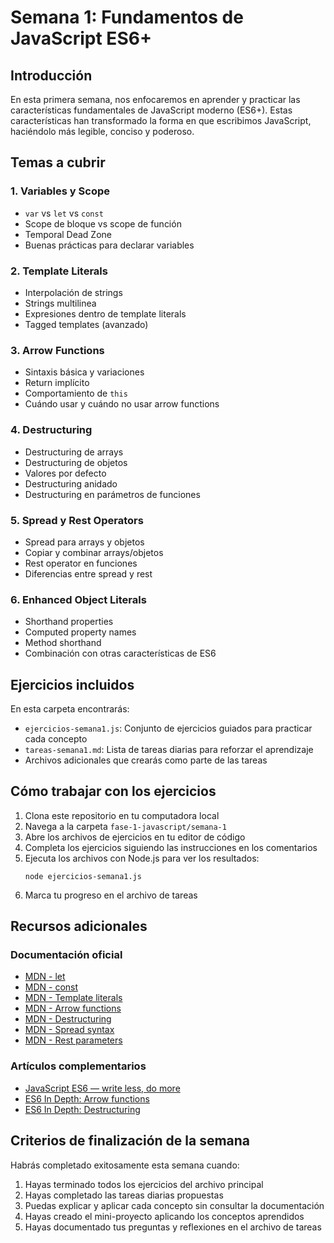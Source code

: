 # Semana 1: Fundamentos de JavaScript ES6+

## Introducción

En esta primera semana, nos enfocaremos en aprender y practicar las características fundamentales de JavaScript moderno (ES6+). Estas características han transformado la forma en que escribimos JavaScript, haciéndolo más legible, conciso y poderoso.

## Temas a cubrir

### 1. Variables y Scope
- `var` vs `let` vs `const`
- Scope de bloque vs scope de función
- Temporal Dead Zone
- Buenas prácticas para declarar variables

### 2. Template Literals
- Interpolación de strings
- Strings multilinea
- Expresiones dentro de template literals
- Tagged templates (avanzado)

### 3. Arrow Functions
- Sintaxis básica y variaciones
- Return implícito
- Comportamiento de `this`
- Cuándo usar y cuándo no usar arrow functions

### 4. Destructuring
- Destructuring de arrays
- Destructuring de objetos
- Valores por defecto
- Destructuring anidado
- Destructuring en parámetros de funciones

### 5. Spread y Rest Operators
- Spread para arrays y objetos
- Copiar y combinar arrays/objetos
- Rest operator en funciones
- Diferencias entre spread y rest

### 6. Enhanced Object Literals
- Shorthand properties
- Computed property names
- Method shorthand
- Combinación con otras características de ES6

## Ejercicios incluidos

En esta carpeta encontrarás:

- `ejercicios-semana1.js`: Conjunto de ejercicios guiados para practicar cada concepto
- `tareas-semana1.md`: Lista de tareas diarias para reforzar el aprendizaje
- Archivos adicionales que crearás como parte de las tareas

## Cómo trabajar con los ejercicios

1. Clona este repositorio en tu computadora local
2. Navega a la carpeta `fase-1-javascript/semana-1`
3. Abre los archivos de ejercicios en tu editor de código
4. Completa los ejercicios siguiendo las instrucciones en los comentarios
5. Ejecuta los archivos con Node.js para ver los resultados:
   ```
   node ejercicios-semana1.js
   ```
6. Marca tu progreso en el archivo de tareas

## Recursos adicionales

### Documentación oficial
- [MDN - let](https://developer.mozilla.org/es/docs/Web/JavaScript/Reference/Statements/let)
- [MDN - const](https://developer.mozilla.org/es/docs/Web/JavaScript/Reference/Statements/const)
- [MDN - Template literals](https://developer.mozilla.org/es/docs/Web/JavaScript/Reference/Template_literals)
- [MDN - Arrow functions](https://developer.mozilla.org/es/docs/Web/JavaScript/Reference/Functions/Arrow_functions)
- [MDN - Destructuring](https://developer.mozilla.org/es/docs/Web/JavaScript/Reference/Operators/Destructuring_assignment)
- [MDN - Spread syntax](https://developer.mozilla.org/es/docs/Web/JavaScript/Reference/Operators/Spread_syntax)
- [MDN - Rest parameters](https://developer.mozilla.org/es/docs/Web/JavaScript/Reference/Functions/rest_parameters)

### Artículos complementarios
- [JavaScript ES6 — write less, do more](https://medium.com/free-code-camp/write-less-do-more-with-javascript-es6-5fd4a8e50ee2)
- [ES6 In Depth: Arrow functions](https://hacks.mozilla.org/2015/06/es6-in-depth-arrow-functions/)
- [ES6 In Depth: Destructuring](https://hacks.mozilla.org/2015/05/es6-in-depth-destructuring/)

## Criterios de finalización de la semana

Habrás completado exitosamente esta semana cuando:

1. Hayas terminado todos los ejercicios del archivo principal
2. Hayas completado las tareas diarias propuestas
3. Puedas explicar y aplicar cada concepto sin consultar la documentación
4. Hayas creado el mini-proyecto aplicando los conceptos aprendidos
5. Hayas documentado tus preguntas y reflexiones en el archivo de tareas
